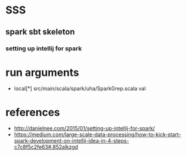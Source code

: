 # SSS
## spark sbt skeleton
### setting up intellij for spark

# run arguments
- local[*] src/main/scala/spark/uha/SparkGrep.scala val

# references
- http://danielnee.com/2015/01/setting-up-intellij-for-spark/
- https://medium.com/large-scale-data-processing/how-to-kick-start-spark-development-on-intellij-idea-in-4-steps-c7c8f5c2fe63#.852alkzgd